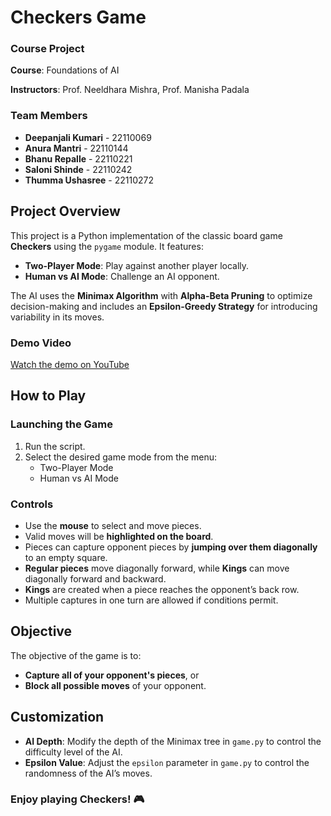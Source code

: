 # **Checkers Game**

### **Course Project**  
**Course**: Foundations of AI  

**Instructors**: Prof. Neeldhara Mishra, Prof. Manisha Padala

### **Team Members**  
- **Deepanjali Kumari** - 22110069  
- **Anura Mantri** - 22110144  
- **Bhanu Repalle** - 22110221  
- **Saloni Shinde** - 22110242  
- **Thumma Ushasree** - 22110272  

## **Project Overview**

This project is a Python implementation of the classic board game **Checkers** using the `pygame` module. It features:  

- **Two-Player Mode**: Play against another player locally. 
- **Human vs AI Mode**: Challenge an AI opponent. 

The AI uses the **Minimax Algorithm** with **Alpha-Beta Pruning** to optimize decision-making and includes an **Epsilon-Greedy Strategy** for introducing variability in its moves.

### **Demo Video**  
[Watch the demo on YouTube](https://youtu.be/fEZrQJbDrc8)

## **How to Play**

### **Launching the Game**
1. Run the script.
2. Select the desired game mode from the menu:
    -   Two-Player Mode
    -   Human vs AI Mode

### **Controls**
- Use the **mouse** to select and move pieces.  
- Valid moves will be **highlighted on the board**.  
- Pieces can capture opponent pieces by **jumping over them diagonally** to an empty square.  
- **Regular pieces** move diagonally forward, while **Kings** can move diagonally forward and backward.  
- **Kings** are created when a piece reaches the opponent’s back row.  
- Multiple captures in one turn are allowed if conditions permit.

## **Objective**

The objective of the game is to:  
- **Capture all of your opponent's pieces**, or  
- **Block all possible moves** of your opponent.  

## **Customization**

- **AI Depth**: Modify the depth of the Minimax tree in `game.py` to control the difficulty level of the AI.  
- **Epsilon Value**: Adjust the `epsilon` parameter in `game.py` to control the randomness of the AI’s moves.

### **Enjoy playing Checkers!** 🎮
